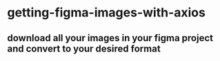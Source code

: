 # getting-figma-images-with-axios
## download all your images in your figma project and convert to your desired format
